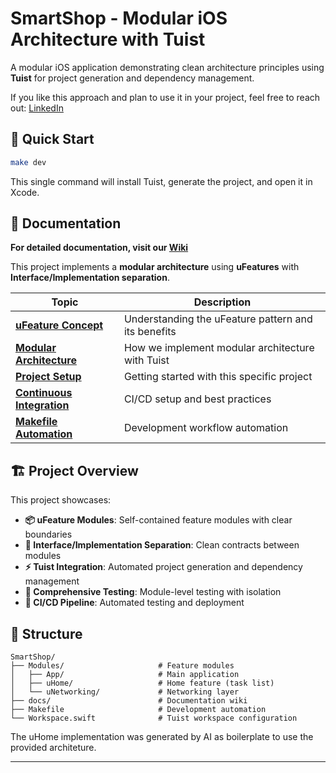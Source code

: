 # SmartShop - Modular iOS Architecture with Tuist

A modular iOS application demonstrating clean architecture principles using **Tuist** for project generation and dependency management.

If you like this approach and plan to use it in your project, feel free to reach out: [LinkedIn](https://www.linkedin.com/in/narlei/)

## 🔨 Quick Start

```bash
make dev
```

This single command will install Tuist, generate the project, and open it in Xcode.

## 📖 Documentation

**For detailed documentation, visit our [Wiki](https://github.com/narlei/SmartShop/wiki)**

This project implements a **modular architecture** using **uFeatures** with **Interface/Implementation separation**. 

| Topic | Description |
|-------|-------------|
| [**uFeature Concept**](https://github.com/narlei/SmartShop/wiki/uFeature-Concept) | Understanding the uFeature pattern and its benefits |
| [**Modular Architecture**](https://github.com/narlei/SmartShop/wiki/Modular-Architecture-with-Tuist) | How we implement modular architecture with Tuist |
| [**Project Setup**](https://github.com/narlei/SmartShop/wiki/Project-Setup-Guide) | Getting started with this specific project |
| [**Continuous Integration**](https://github.com/narlei/SmartShop/wiki/CI-with-Tuist-&-Selective-Testing) | CI/CD setup and best practices |
| [**Makefile Automation**](https://github.com/narlei/SmartShop/wiki/Makefile-Automation) | Development workflow automation |

## 🏗️ Project Overview

This project showcases:

- **📦 uFeature Modules**: Self-contained feature modules with clear boundaries
- **🔗 Interface/Implementation Separation**: Clean contracts between modules
- **⚡ Tuist Integration**: Automated project generation and dependency management
- **🧪 Comprehensive Testing**: Module-level testing with isolation
- **🔄 CI/CD Pipeline**: Automated testing and deployment

## 📁 Structure

```
SmartShop/
├── Modules/                     # Feature modules
│   ├── App/                     # Main application
│   ├── uHome/                   # Home feature (task list)
│   └── uNetworking/             # Networking layer
├── docs/                        # Documentation wiki
├── Makefile                     # Development automation
└── Workspace.swift              # Tuist workspace configuration
```

The uHome implementation was generated by AI as boilerplate to use the provided architeture.

---


